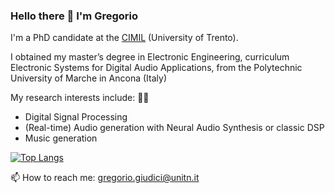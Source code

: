 ### Hello there 👋 I'm Gregorio
I'm a PhD candidate at the [CIMIL](https://www.cimil.disi.unitn.it/) (University of Trento).

I obtained my master’s degree in Electronic Engineering, curriculum Electronic Systems for Digital Audio Applications, from the Polytechnic University of Marche in Ancona (Italy)

My research interests include: 🎹🎵 
- Digital Signal Processing 
- (Real-time) Audio generation with Neural Audio Synthesis or classic DSP
- Music generation

[![Top Langs](https://github-readme-stats.vercel.app/api/top-langs/?username=domenicostefani&theme=radical)](https://github.com/anuraghazra/github-readme-stats)

📫 How to reach me: gregorio.giudici@unitn.it
<!--
**gregogiudici/gregogiudici** is a ✨ _special_ ✨ repository because its `README.md` (this file) appears on your GitHub profile.

Here are some ideas to get you started:

- 🔭 I’m currently working on ...
- 🌱 I’m currently learning ...
- 👯 I’m looking to collaborate on ...
- 🤔 I’m looking for help with ...
- 💬 Ask me about ...
- 📫 How to reach me: ...
- 😄 Pronouns: ...
- ⚡ Fun fact: ...
-->
